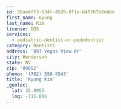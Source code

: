 ```yaml
---
id: 3baedff3-634f-4520-8f1a-b48767b9eb6e
first_name: Kyung
last_name: Kim
license: DDS
services:
  - pediatric-dentist-or-pedodontist
category: Dentists
address: '897 Vegas View Dr'
city: Henderson
state: NV
zip: '89052'
phone: '(702) 558-8543'
title: 'Kyung Kim'
_geoloc:
  lat: 35.9955
  lng: -115.086
---
```

